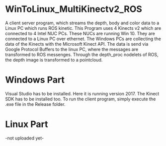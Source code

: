 # WinToLinux_MultiKinectv2_ROS
A client server program, which streams the depth, body and color data to a Linux PC which runs ROS kinetic. This Program uses 4 Kinects v2 which are connected to 4 Intel NUC PCs. These NUCs are running Win 10. They are connected to a Linux PC over ethernet. The Windows PCs are collecting the data of the Kinects with the Microsoft Kinect API. The data is send via Google Protocol Buffers to the linux PC, where the messages are transformed to ROS messenges. Through the depth_proc nodelets of ROS, the depth image is transformed to a pointcloud.
# Windows Part
Visual Studio has to be installed. Here it is running version 2017. The Kinect SDK has to be installed too. To run the client program, simply execute the .exe file in the Release folder.
# Linux Part
-not uploaded yet-
